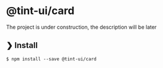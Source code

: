 # @tint-ui/card

The project is under construction, the description will be later

## ❯ Install

```
$ npm install --save @tint-ui/card
```
